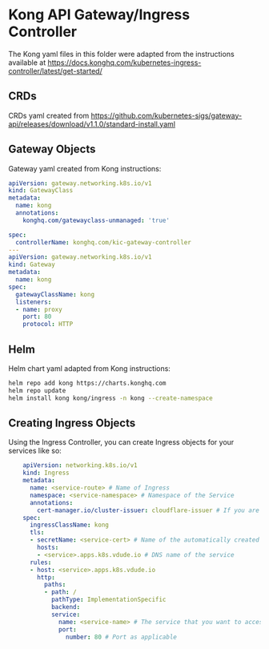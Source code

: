 # Kong API Gateway/Ingress Controller
The Kong yaml files in this folder were adapted from the instructions available at https://docs.konghq.com/kubernetes-ingress-controller/latest/get-started/

## CRDs
CRDs yaml created from https://github.com/kubernetes-sigs/gateway-api/releases/download/v1.1.0/standard-install.yaml

## Gateway Objects
Gateway yaml created from Kong instructions:
```yaml
apiVersion: gateway.networking.k8s.io/v1
kind: GatewayClass
metadata:
  name: kong
  annotations:
    konghq.com/gatewayclass-unmanaged: 'true'

spec:
  controllerName: konghq.com/kic-gateway-controller
---
apiVersion: gateway.networking.k8s.io/v1
kind: Gateway
metadata:
  name: kong
spec:
  gatewayClassName: kong
  listeners:
  - name: proxy
    port: 80
    protocol: HTTP
```

## Helm
Helm chart yaml adapted from Kong instructions:
```bash
helm repo add kong https://charts.konghq.com
helm repo update
helm install kong kong/ingress -n kong --create-namespace
```

## Creating Ingress Objects
Using the Ingress Controller, you can create Ingress objects for your services like so:
```yaml
    apiVersion: networking.k8s.io/v1
    kind: Ingress
    metadata:
      name: <service-route> # Name of Ingress
      namespace: <service-namespace> # Namespace of the Service
      annotations:
        cert-manager.io/cluster-issuer: cloudflare-issuer # If you are using Cert Manager and a cluster issuer, put it here
    spec:
      ingressClassName: kong
      tls:
      - secretName: <service-cert> # Name of the automatically created SSL certificate
        hosts:
        - <service>.apps.k8s.vdude.io # DNS name of the service
      rules:
      - host: <service>.apps.k8s.vdude.io
        http:
          paths:
          - path: /
            pathType: ImplementationSpecific
            backend:
            service:
              name: <service-name> # The service that you want to access
              port:
                number: 80 # Port as applicable
```